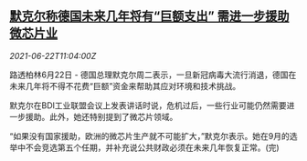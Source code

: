 <!--1624361463000-->
[默克尔称德国未来几年将有“巨额支出” 需进一步援助微芯片业](https://cn.reuters.com/article/germany-merkel-chip-expenditures-0622-idCNKCS2DY12Z)
------

<div><i>2021-06-22T11:04:00Z</i></div><p>路透柏林6月22日 - 德国总理默克尔周二表示，一旦新冠病毒大流行消退，德国在未来几年将不得不花费“巨额”资金来帮助其应对环境和技术挑战。</p><p>默克尔在BDI工业联盟会议上发表讲话时说，危机过后，一些行业可能仍然需要进一步援助。此外，她还特别提到了微芯片领域。</p><p>“如果没有国家援助，欧洲的微芯片生产就不可能扩大，”默克尔表示。她在9月的选举中不会竞选第五个任期，并补充说公共财政必须在未来几年恢复正常。(完)</p>
